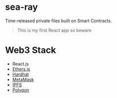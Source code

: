 # sea-ray

Time-released private files built on Smart Contracts.

> This is my first React app so beware

# Web3 Stack

- React.js
- [Ethers.js](https://docs.ethers.io/v5/)
- [Hardhat](https://hardhat.org/)
- [MetaMask](https://metamask.io/)
- [IPFS](https://ipfs.io/)
- [Polygon](https://polygon.technology/
)
